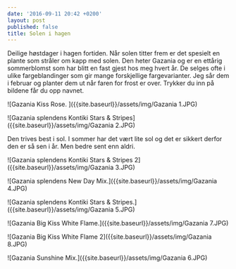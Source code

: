 ```yaml
---
date: '2016-09-11 20:42 +0200'
layout: post
published: false
title: Solen i hagen
---
```


Deilige høstdager i hagen fortiden. Når solen titter frem er det spesielt en plante som stråler om kapp med solen. Den heter Gazania og er en ettårig sommerblomst som har blitt en fast gjest hos meg hvert år.  De selges ofte i ulike fargeblandinger som gir mange forskjellige fargevarianter. Jeg sår dem i februar og planter dem ut når faren for frost er over.
Trykker du inn på bildene får du opp navnet. 

![Gazania Kiss Rose. ]({{site.baseurl}}/assets/img/Gazania 1.JPG)

![Gazania splendens Kontiki Stars & Stripes]({{site.baseurl}}/assets/img/Gazania 2.JPG)
 
<!--more-->

Den trives best i sol. I sommer har det vært lite sol og det er sikkert derfor den er så sen i år. Men bedre sent enn aldri.

![Gazania splendens Kontiki Stars & Stripes 2]({{site.baseurl}}/assets/img/Gazania 3.JPG)

![Gazania splendens New Day Mix.]({{site.baseurl}}/assets/img/Gazania 4.JPG)

![Gazania splendens Kontiki Stars & Stripes.]({{site.baseurl}}/assets/img/Gazania 5.JPG)

![Gazania Big Kiss White Flame.]({{site.baseurl}}/assets/img/Gazania 7.JPG)

![Gazania Big Kiss White Flame 2]({{site.baseurl}}/assets/img/Gazania 8.JPG)

![Gazania Sunshine Mix.]({{site.baseurl}}/assets/img/Gazania 6.JPG)












